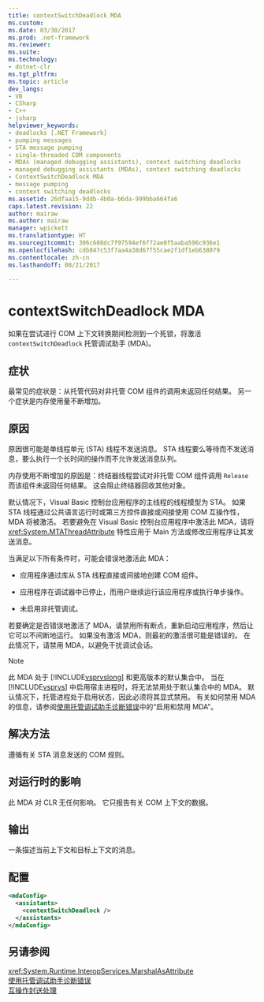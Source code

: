 ```yaml
---
title: contextSwitchDeadlock MDA
ms.custom: 
ms.date: 03/30/2017
ms.prod: .net-framework
ms.reviewer: 
ms.suite: 
ms.technology:
- dotnet-clr
ms.tgt_pltfrm: 
ms.topic: article
dev_langs:
- VB
- CSharp
- C++
- jsharp
helpviewer_keywords:
- deadlocks [.NET Framework]
- pumping messages
- STA message pumping
- single-threaded COM components
- MDAs (managed debugging assistants), context switching deadlocks
- managed debugging assistants (MDAs), context switching deadlocks
- ContextSwitchDeadlock MDA
- message pumping
- context switching deadlocks
ms.assetid: 26dfaa15-9ddb-4b0a-b6da-999bba664fa6
caps.latest.revision: 22
author: mairaw
ms.author: mairaw
manager: wpickett
ms.translationtype: HT
ms.sourcegitcommit: 306c608dc7f97594ef6f72ae0f5aaba596c936e1
ms.openlocfilehash: cdb847c53f7aa4a38d67f55cae2f1df1eb638079
ms.contentlocale: zh-cn
ms.lasthandoff: 08/21/2017

---
```

# <a name="contextswitchdeadlock-mda"></a>contextSwitchDeadlock MDA
如果在尝试进行 COM 上下文转换期间检测到一个死锁，将激活 `contextSwitchDeadlock` 托管调试助手 (MDA)。  
  
## <a name="symptoms"></a>症状  
 最常见的症状是：从托管代码对非托管 COM 组件的调用未返回任何结果。  另一个症状是内存使用量不断增加。  
  
## <a name="cause"></a>原因  
 原因很可能是单线程单元 (STA) 线程不发送消息。 STA 线程要么等待而不发送消息，要么执行一个长时间的操作而不允许发送消息队列。  
  
 内存使用不断增加的原因是：终结器线程尝试对非托管 COM 组件调用 `Release` 而该组件未返回任何结果。  这会阻止终结器回收其他对象。  
  
 默认情况下，Visual Basic 控制台应用程序的主线程的线程模型为 STA。 如果 STA 线程通过公共语言运行时或第三方控件直接或间接使用 COM 互操作性，MDA 将被激活。  若要避免在 Visual Basic 控制台应用程序中激活此 MDA，请将 <xref:System.MTAThreadAttribute> 特性应用于 Main 方法或修改应用程序让其发送消息。  
  
 当满足以下所有条件时，可能会错误地激活此 MDA：  
  
-   应用程序通过库从 STA 线程直接或间接地创建 COM 组件。  
  
-   应用程序在调试器中已停止，而用户继续运行该应用程序或执行单步操作。  
  
-   未启用非托管调试。  
  
 若要确定是否错误地激活了 MDA，请禁用所有断点，重新启动应用程序，然后让它可以不间断地运行。 如果没有激活 MDA，则最初的激活很可能是错误的。 在此情况下，请禁用 MDA，以避免干扰调试会话。  
  
> [!NOTE]
>  此 MDA 处于 [!INCLUDE[vsprvslong](../../../includes/vsprvslong-md.md)] 和更高版本的默认集合中。 当在 [!INCLUDE[vsprvs](../../../includes/vsprvs-md.md)] 中启用宿主进程时，将无法禁用处于默认集合中的 MDA。 默认情况下，托管进程处于启用状态，因此必须将其显式禁用。 有关如何禁用 MDA 的信息，请参阅[使用托管调试助手诊断错误](../../../docs/framework/debug-trace-profile/diagnosing-errors-with-managed-debugging-assistants.md)中的“启用和禁用 MDA”。  
  
## <a name="resolution"></a>解决方法  
 遵循有关 STA 消息发送的 COM 规则。  
  
## <a name="effect-on-the-runtime"></a>对运行时的影响  
 此 MDA 对 CLR 无任何影响。 它只报告有关 COM 上下文的数据。  
  
## <a name="output"></a>输出  
 一条描述当前上下文和目标上下文的消息。  
  
## <a name="configuration"></a>配置  
  
```xml  
<mdaConfig>  
  <assistants>  
    <contextSwitchDeadlock />  
  </assistants>  
</mdaConfig>  
```  
  
## <a name="see-also"></a>另请参阅  
 <xref:System.Runtime.InteropServices.MarshalAsAttribute>   
 [使用托管调试助手诊断错误](../../../docs/framework/debug-trace-profile/diagnosing-errors-with-managed-debugging-assistants.md)   
 [互操作封送处理](../../../docs/framework/interop/interop-marshaling.md)

